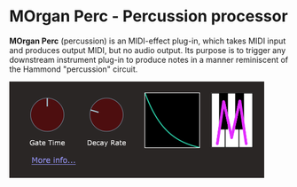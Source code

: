 # MOrgan Perc - Percussion processor

**MOrgan Perc** (percussion) is an MIDI-effect plug-in, which takes MIDI input and produces output MIDI, but no audio output. Its purpose is to trigger any downstream instrument plug-in to produce notes in a manner reminiscent of the Hammond "percussion" circuit.

![](img/morgan-perc.png)
